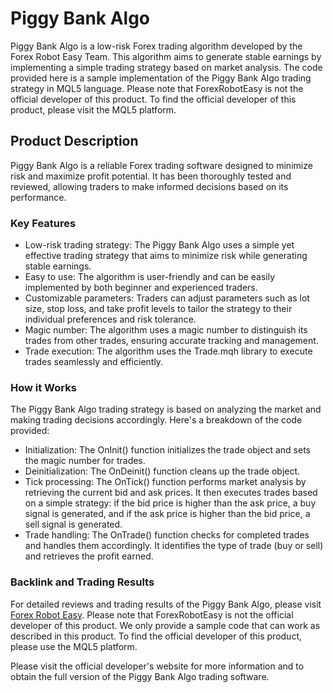 # Piggy Bank Algo

Piggy Bank Algo is a low-risk Forex trading algorithm developed by the Forex Robot Easy Team. This algorithm aims to generate stable earnings by implementing a simple trading strategy based on market analysis. The code provided here is a sample implementation of the Piggy Bank Algo trading strategy in MQL5 language. Please note that ForexRobotEasy is not the official developer of this product. To find the official developer of this product, please visit the MQL5 platform.

## Product Description

Piggy Bank Algo is a reliable Forex trading software designed to minimize risk and maximize profit potential. It has been thoroughly tested and reviewed, allowing traders to make informed decisions based on its performance.

### Key Features

- Low-risk trading strategy: The Piggy Bank Algo uses a simple yet effective trading strategy that aims to minimize risk while generating stable earnings.
- Easy to use: The algorithm is user-friendly and can be easily implemented by both beginner and experienced traders.
- Customizable parameters: Traders can adjust parameters such as lot size, stop loss, and take profit levels to tailor the strategy to their individual preferences and risk tolerance.
- Magic number: The algorithm uses a magic number to distinguish its trades from other trades, ensuring accurate tracking and management.
- Trade execution: The algorithm uses the Trade.mqh library to execute trades seamlessly and efficiently.

### How it Works

The Piggy Bank Algo trading strategy is based on analyzing the market and making trading decisions accordingly. Here's a breakdown of the code provided:

- Initialization: The OnInit() function initializes the trade object and sets the magic number for trades.
- Deinitialization: The OnDeinit() function cleans up the trade object.
- Tick processing: The OnTick() function performs market analysis by retrieving the current bid and ask prices. It then executes trades based on a simple strategy: if the bid price is higher than the ask price, a buy signal is generated, and if the ask price is higher than the bid price, a sell signal is generated.
- Trade handling: The OnTrade() function checks for completed trades and handles them accordingly. It identifies the type of trade (buy or sell) and retrieves the profit earned.

### Backlink and Trading Results

For detailed reviews and trading results of the Piggy Bank Algo, please visit [Forex Robot Easy](https://forexroboteasy.com/forex-robot-review/piggy-bank-algo-review-low-risk-forex-software-with-stable-earnings/). Please note that ForexRobotEasy is not the official developer of this product. We only provide a sample code that can work as described in this product. To find the official developer of this product, please use the MQL5 platform.

Please visit the official developer's website for more information and to obtain the full version of the Piggy Bank Algo trading software.
